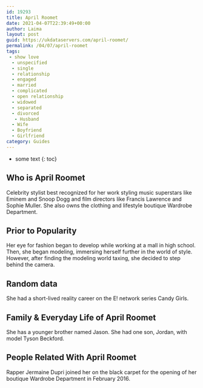 ```yaml
---
id: 19293
title: April Roomet
date: 2021-04-07T22:39:49+00:00
author: Laima
layout: post
guid: https://ukdataservers.com/april-roomet/
permalink: /04/07/april-roomet
tags:
 - show love
  - unspecified
  - single
  - relationship
  - engaged
  - married
  - complicated
  - open relationship
  - widowed
  - separated
  - divorced
   - Husband
  - Wife
  - Boyfriend
  - Girlfriend
category: Guides
---
```


* some text
{: toc}


## Who is April Roomet
                  
                  
                  
Celebrity stylist best recognized for her work styling music superstars like Eminem and Snoop Dogg and film directors like Francis Lawrence and Sophie Muller. She also owns the clothing and lifestyle boutique Wardrobe Department.
                  
              
            
              
            
                
                
                
## Prior to Popularity
                  
                  
                  
Her eye for fashion began to develop while working at a mall in high school. Then, she began modeling, immersing herself further in the world of style. However, after finding the modeling world taxing, she decided to step behind the camera.
                  
              
            
              
            
                
                
                
## Random data
                  
                  
                  
She had a short-lived reality career on the E! network series Candy Girls.
                  
              
            
              
            
                
                
                
## Family & Everyday Life of April Roomet
                  
                  
                  
She has a younger brother named Jason. She had one son, Jordan, with model Tyson Beckford.
                  
              
            
              
            
                
                
                
## People Related With April Roomet
                  
                  
                  
Rapper Jermaine Dupri joined her on the black carpet for the opening of her boutique Wardrobe Department in February 2016.
                  
              
            
              
            
                
              
            
              
              
            
            
              
            
          
          
          